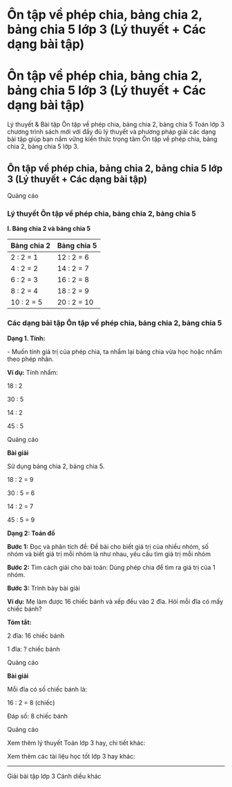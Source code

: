 # Ôn tập về phép chia, bảng chia 2, bảng chia 5 lớp 3 (Lý thuyết + Các dạng bài tập)

# Ôn tập về phép chia, bảng chia 2, bảng chia 5 lớp 3 (Lý thuyết + Các dạng bài tập)

Lý thuyết & Bài tập Ôn tập về phép chia, bảng chia 2, bảng chia 5 Toán lớp 3 chương trình sách mới với đầy đủ lý thuyết và phương pháp giải các dạng bài tập giúp bạn nắm vững kiến thức trọng tâm Ôn tập về phép chia, bảng chia 2, bảng chia 5 lớp 3.

## Ôn tập về phép chia, bảng chia 2, bảng chia 5 lớp 3 (Lý thuyết + Các dạng bài tập)

Quảng cáo

### Lý thuyết Ôn tập về phép chia, bảng chia 2, bảng chia 5

**I. Bảng chia 2 và bảng chia 5**

Bảng chia 2 |  Bảng chia 5  
---|---  
2 : 2 = 1 |  12 : 2 = 6 |  5 : 5 = 1 |  30 : 5 = 6  
4 : 2 = 2 |  14 : 2 = 7 |  10 : 5 = 2 |  35 : 5 = 7  
6 : 2 = 3 |  16 : 2 = 8 |  15 : 5 = 3 |  40 : 5 = 8  
8 : 2 = 4 |  18 : 2 = 9 |  20 : 5 = 4 |  45 : 5 = 9  
10 : 2 = 5 |  20 : 2 = 10 |  25 : 5 = 5 |  50 : 5 = 10  
  
### Các dạng bài tập Ôn tập về phép chia, bảng chia 2, bảng chia 5

**Dạng 1. Tính:**

\- Muốn tính giá trị của phép chia, ta nhẩm lại bảng chia vừa học hoặc nhẩm theo phép nhân.

**Ví dụ:** Tính nhẩm:

18 : 2

30 : 5

14 : 2

45 : 5 

Quảng cáo

**Bài giải**

Sử dụng bảng chia 2, bảng chia 5.

18 : 2 = 9

30 : 5 = 6

14 : 2  = 7

45 : 5 = 9

**Dạng 2: Toán đố**

**Bước 1:** Đọc và phân tích đề: Đề bài cho biết giá trị của nhiều nhóm, số nhóm và biết giá trị mỗi nhóm là như nhau, yêu cầu tìm giá trị mỗi nhóm

**Bước 2:** Tìm cách giải cho bài toán: Dùng phép chia để tìm ra giá trị của 1 nhóm.

**Bước 3:** Trình bày bài giải

**Ví dụ:** Mẹ làm được 16 chiếc bánh và xếp đều vào 2 đĩa. Hỏi mỗi đĩa có mấy chiếc bánh?

**Tóm tắt:**

2 đĩa: 16 chiếc bánh

1 đĩa: ? chiếc bánh

Quảng cáo

**Bài giải**

Mỗi đĩa có số chiếc bánh là:

16 : 2 = 8 (chiếc)

Đáp số: 8 chiếc bánh

Quảng cáo

Xem thêm lý thuyết Toán lớp 3 hay, chi tiết khác:

Xem thêm các tài liệu học tốt lớp 3 hay khác:

* * *

Giải bài tập lớp 3 Cánh diều khác
